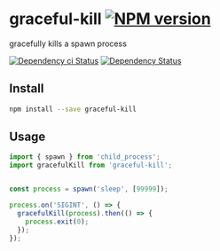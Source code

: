 # graceful-kill [![NPM version][npm-image]][npm-url]

gracefully kills a spawn process

[![Dependency ci Status][dependencyci-image]][dependencyci-url]
[![Dependency Status][daviddm-image]][daviddm-url]

## Install

```bash
npm install --save graceful-kill
```

## Usage

```js
import { spawn } from 'child_process';
import gracefulKill from 'graceful-kill';


const process = spawn('sleep', [99999]);

process.on('SIGINT', () => {
  gracefulKill(process).then(() => {
    process.exit(0);
  });
});
```

[npm-image]: https://img.shields.io/npm/v/graceful-kill.svg?style=flat-square
[npm-url]: https://npmjs.org/package/graceful-kill
[daviddm-image]: https://david-dm.org/christophehurpeau/undefined.svg?style=flat-square
[daviddm-url]: https://david-dm.org/christophehurpeau/undefined
[dependencyci-image]: https://dependencyci.com/github/christophehurpeau/undefined/badge?style=flat-square
[dependencyci-url]: https://dependencyci.com/github/christophehurpeau/undefined
